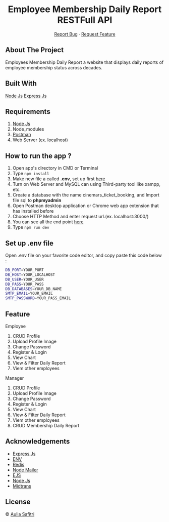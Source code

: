 <h1 align='center'>Employee Membership Daily Report RESTFull API </h1>
  <p align="center">
    <a href="https://github.com/arsasf/daily_reports_backend/issues">Report Bug</a>
    ·
    <a href="https://github.com/arsasf/daily_reports_backend/pulls">Request Feature</a>
  </p>

## About The Project

Employees Membership Daily Report a website that displays daily reports of employee membership status across decades.

## Built With

[Node Js]()
[Express Js]()

## Requirements

1. <a href="https://nodejs.org/en/download/">Node Js</a>
2. Node_modules
3. <a href="https://www.getpostman.com/">Postman</a>
4. Web Server (ex. localhost)

## How to run the app ?

1. Open app's directory in CMD or Terminal
2. Type `npm install`
3. Make new file a called **.env**, set up first [here](#set-up-env-file)
4. Turn on Web Server and MySQL can using Third-party tool like xampp, etc.
5. Create a database with the name cinemars_ticket_booking, and Import file sql to **phpmyadmin**
6. Open Postman desktop application or Chrome web app extension that has installed before
7. Choose HTTP Method and enter request url.(ex. localhost:3000/)
8. You can see all the end point [here](https://documenter.getpostman.com/view/14947284/TzJphKMR)
9. Type `npm run dev`

## Set up .env file

Open .env file on your favorite code editor, and copy paste this code below :

```sh
DB_PORT=YOUR_PORT
DB_HOST=YOUR_LOCALHOST
DB_USER=YOUR_USER
DB_PASS=YOUR_PASS
DB_DATABASES=YOUR_DB_NAME
SMTP_EMAIL=YOUR_EMAIL
SMTP_PASSWORD=YOUR_PASS_EMAIL
```

## Feature

Employee

1. CRUD Profile
2. Upload Profile Image
3. Change Password
4. Register & Login
5. View Chart
6. View & Filter Daily Report
7. Viem other employees

Manager

1. CRUD Profile
2. Upload Profile Image
3. Change Password
4. Register & Login
5. View Chart
6. View & Filter Daily Report
7. Viem other employees
8. CRUD Membership Daily Report

## Acknowledgements

- [Express Js](https://expressjs.org/)
- [ENV](https://www.npmjs.com/package/dotenv)
- [Redis]()
- [Node Mailer]()
- [EJS]()
- [Node Js]()
- [Midtrans]()

## License

© [Aulia Safitri](https://github.com/arsasf/)
